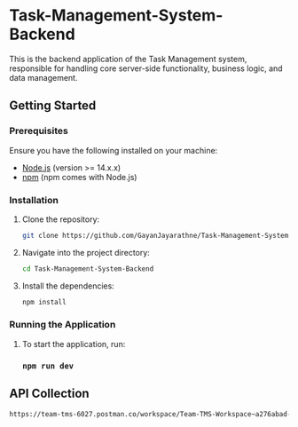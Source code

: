 # Task-Management-System-Backend

This is the backend application of the Task Management system, responsible for handling core server-side functionality, business logic, and data management.

## Getting Started

### Prerequisites

Ensure you have the following installed on your machine:

- [Node.js](https://nodejs.org/) (version >= 14.x.x)
- [npm](https://www.npmjs.com/) (npm comes with Node.js)

### Installation

1. Clone the repository:
   ```bash
   git clone https://github.com/GayanJayarathne/Task-Management-System-Backend

2. Navigate into the project directory:

   ```bash
   cd Task-Management-System-Backend

3. Install the dependencies:

   ```bash
   npm install

### Running the Application

1. To start the application, run:

   ### `npm run dev`


## API Collection

   ```bash
   https://team-tms-6027.postman.co/workspace/Team-TMS-Workspace~a276abad-83d6-4e24-a33a-1da4be8026ea/collection/24302542-f46d8417-5d28-4860-beea-d2fecb254122?action=share&creator=24302542
